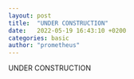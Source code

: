 ```yaml
---
layout: post
title:  "UNDER CONSTRUCTION"
date:   2022-05-19 16:43:10 +0200
categories: basic
author: "prometheus"
---
```


UNDER CONSTRUCTION
